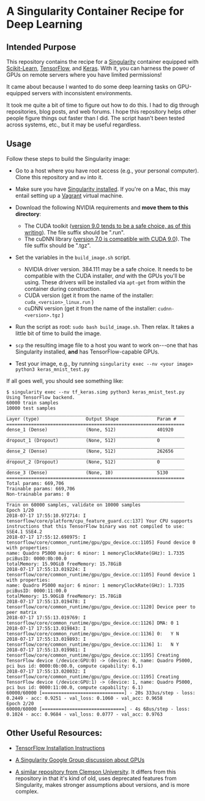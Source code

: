 # A Singularity Container Recipe for Deep Learning

## Intended Purpose

This repository contains the recipe for a [Singularity](https://singularity.lbl.gov/) container equipped with 
[Scikit-Learn](http://scikit-learn.org/stable/), 
[TensorFlow](https://tensorflow.org/),
and [Keras](https://keras.io/).
With it, you can harness the power of GPUs on remote servers where you have limited permissions!

It came about because I wanted to do some deep learning tasks on GPU-equipped servers with inconsistent environments.

It took me quite a bit of time to figure out how to do this.
I had to dig through repositories, blog posts, and web forums.
I hope this repository helps other people figure things out faster than I did.
The script hasn't been tested across systems, etc., but it may be useful regardless.

## Usage

Follow these steps to build the Singularity image:

* Go to a host where you have root access (e.g., your personal computer). Clone this repository and `mv` into it.

* Make sure you have [Singularity installed](http://singularity.lbl.gov/docs-installation). If you're on a Mac, this may entail setting up a [Vagrant](https://www.vagrantup.com/) virtual machine.

* Download the following NVIDIA requirements and **move them to this directory**:

    - The CUDA toolkit ([version 9.0 tends to be a safe choice, as of this writing](https://developer.nvidia.com/cuda-90-download-archive)).
      The file suffix should be ".run".
    - The cuDNN library ([version 7.0 is compatible with CUDA 9.0](https://developer.nvidia.com/cudnn)).
      The file suffix should be ".tgz".

* Set the variables in the `build_image.sh` script.

    - NVIDIA driver version. 384.111 may be a safe choice. It needs to be compatible with the CUDA installer, _and_ with the GPUs you'll be using. 
      These drivers will be installed via `apt-get` from within the container during construction.
    - CUDA version (get it from the name of the installer: `cuda_<version>_linux.run` )
    - cuDNN version (get it from the name of the installer: `cudnn-<version>.tgz` )

* Run the script as root: `sudo bash build_image.sh`. Then relax. It takes a little bit of time to build the image.

* `scp` the resulting image file to a host you want to work on---one that has Singularity installed, **and** has TensorFlow-capable GPUs.

* Test your image, e.g., by running `singularity exec --nv <your image> python3 keras_mnist_test.py`

If all goes well, you should see something like:

```
$ singularity exec --nv tf_keras.simg python3 keras_mnist_test.py 
Using TensorFlow backend.
60000 train samples
10000 test samples
_________________________________________________________________
Layer (type)                 Output Shape              Param #   
=================================================================
dense_1 (Dense)              (None, 512)               401920    
_________________________________________________________________
dropout_1 (Dropout)          (None, 512)               0         
_________________________________________________________________
dense_2 (Dense)              (None, 512)               262656    
_________________________________________________________________
dropout_2 (Dropout)          (None, 512)               0         
_________________________________________________________________
dense_3 (Dense)              (None, 10)                5130      
=================================================================
Total params: 669,706
Trainable params: 669,706
Non-trainable params: 0
_________________________________________________________________
Train on 60000 samples, validate on 10000 samples
Epoch 1/20
2018-07-17 17:55:10.972714: I tensorflow/core/platform/cpu_feature_guard.cc:137] Your CPU supports instructions that this TensorFlow binary was not compiled to use: SSE4.1 SSE4.2
2018-07-17 17:55:12.698975: I tensorflow/core/common_runtime/gpu/gpu_device.cc:1105] Found device 0 with properties: 
name: Quadro P5000 major: 6 minor: 1 memoryClockRate(GHz): 1.7335
pciBusID: 0000:0b:00.0
totalMemory: 15.90GiB freeMemory: 15.78GiB
2018-07-17 17:55:13.019224: I tensorflow/core/common_runtime/gpu/gpu_device.cc:1105] Found device 1 with properties: 
name: Quadro P5000 major: 6 minor: 1 memoryClockRate(GHz): 1.7335
pciBusID: 0000:11:00.0
totalMemory: 15.90GiB freeMemory: 15.78GiB
2018-07-17 17:55:13.019478: I tensorflow/core/common_runtime/gpu/gpu_device.cc:1120] Device peer to peer matrix
2018-07-17 17:55:13.019769: I tensorflow/core/common_runtime/gpu/gpu_device.cc:1126] DMA: 0 1 
2018-07-17 17:55:13.019843: I tensorflow/core/common_runtime/gpu/gpu_device.cc:1136] 0:   Y N 
2018-07-17 17:55:13.019893: I tensorflow/core/common_runtime/gpu/gpu_device.cc:1136] 1:   N Y 
2018-07-17 17:55:13.019981: I tensorflow/core/common_runtime/gpu/gpu_device.cc:1195] Creating TensorFlow device (/device:GPU:0) -> (device: 0, name: Quadro P5000, pci bus id: 0000:0b:00.0, compute capability: 6.1)
2018-07-17 17:55:13.020032: I tensorflow/core/common_runtime/gpu/gpu_device.cc:1195] Creating TensorFlow device (/device:GPU:1) -> (device: 1, name: Quadro P5000, pci bus id: 0000:11:00.0, compute capability: 6.1)
60000/60000 [==============================] - 20s 333us/step - loss: 0.2449 - acc: 0.9251 - val_loss: 0.1060 - val_acc: 0.9658
Epoch 2/20
60000/60000 [==============================] - 4s 68us/step - loss: 0.1024 - acc: 0.9684 - val_loss: 0.0777 - val_acc: 0.9763
```

## Other Useful Resources:

* [TensorFlow Installation Instructions](https://www.tensorflow.org/install/install_linux)

* [A Singularity Google Group discussion about GPUs](https://groups.google.com/a/lbl.gov/forum/#!topic/singularity/CezfXNjLGe0)

* [A similar repository from Clemson University](https://github.com/clemsonciti/singularity-images/tree/master/caffe). It differs from this repository in that it's kind of old, uses deprecated features from Singularity, makes stronger assumptions about versions, and is more complex.
